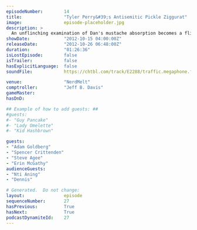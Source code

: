 ```yaml
---
episodeNumber:        14
title:                "Tyler Perry&#39;s Antisemitic Pickle Ziggurat"
image:                episode-placeholder.jpg
description: >
  An unflinching examination of Dan's mustache absorption becomes a flinching examination of Harmontown regular Adam Goldberg. Plus: special guest Steve Agee drops by for a discussion of airline food and the ridiculous infiltration of Admiral Darkstar's...
showDate:             "2012-10-15 04:00:00Z"
releaseDate:          "2012-10-26 06:48:00Z"
duration:             "01:26:36"
isLostEpisode:        false
isTrailer:            false
hasExplicitLanguage:  false
soundFile:            https://chtbl.com/track/E2288/traffic.megaphone.fm/STA9966987632.mp3?updated=1555705125

venue:                "NerdMelt"
comptroller:          "Jeff B. Davis"
gameMaster:           
hasDnD:               

## Example of how to add guests: ##
#guests:
#- "Guy Pancake"
#- "Lady Omelette"
#- "Kid Hashbrown"

guests:
- "Adam Goldberg"
- "Spencer Crittenden"
- "Steve Agee"
- "Erin McGathy"
audienceGuests:
- "Nti Aning"
- "Dennis"

# Generated.  Do not change:
layout:               episode
sequenceNumber:       27
hasPrevious:          True
hasNext:              True
podcastDynamiteId:    27
---
```


<!-- The episode description will be rendered here -->
<!-- Add your content below here -->

